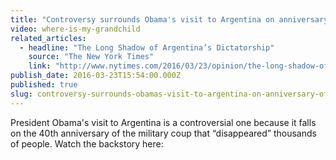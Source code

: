 ```yaml
---
title: "Controversy surrounds Obama's visit to Argentina on anniversary of the Dirty War"
video: where-is-my-grandchild
related_articles:
  - headline: "The Long Shadow of Argentina’s Dictatorship"
    source: "The New York Times"
    link: "http://www.nytimes.com/2016/03/23/opinion/the-long-shadow-of-argentinas-dictatorship.html?rref=opinion&module=Ribbon&version=context&region=Header&action=click&contentCollection=Opinion&pgtype=Blogs"
publish_date: 2016-03-23T15:54:00.000Z
published: true
slug: controversy-surrounds-obamas-visit-to-argentina-on-anniversary-of-the-dirty-war
---
```

President Obama's visit to Argentina is a controversial one because it falls on the 40th anniversary of the military coup that “disappeared” thousands of people. Watch the backstory here:

